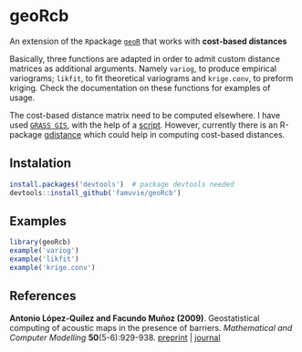 geoRcb
======

An extension of the `R`package [`geoR`](http://www.leg.ufpr.br/geoR/) that works with **cost-based distances**

Basically, three functions are adapted in order to admit custom distance matrices as additional arguments. 
Namely `variog`, to produce empirical variograms; `likfit`, to fit theoretical variograms and `krige.conv`, to preform kriging.
Check the documentation on these functions for examples of usage.

The cost-based distance matrix need to be computed elsewhere.
I have used [`GRASS GIS`](https://en.wikipedia.org/wiki/GRASS_GIS), with the help of a [script](http://www.geeitema.org/doc/guenmap//docs/v.costdist.mat.zip).
However, currently there is an R-package [gdistance](http://cran.r-project.org/web/packages/gdistance/index.html) which could help in computing cost-based distances.

## Instalation
  ```R
  install.packages('devtools')  # package devtools needed
  devtools::install_github('famuvie/geoRcb')
  ```

## Examples
   ```R
   library(geoRcb)
   example('variog')
   example('likfit')
   example('krige.conv')
   ```

## References 

**Antonio López-Quílez and Facundo Muñoz (2009)**. Geostatistical computing of acoustic maps in the presence of barriers.
*Mathematical and Computer Modelling* **50**(5-6):929-938.
[preprint](http://www.uv.es/famarmu/doc/preprint-mcm2009.pdf) | [journal](http://dx.doi.org/10.1016/j.mcm.2009.05.021)

